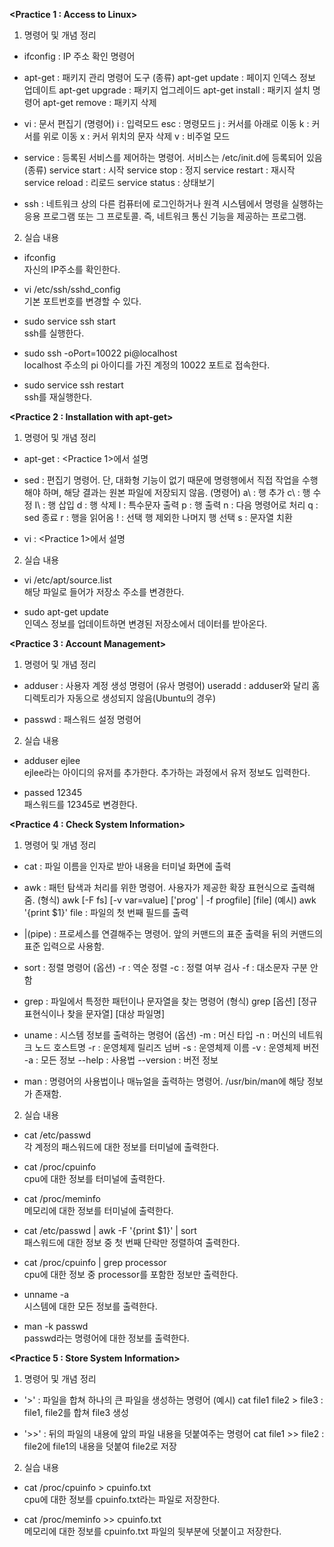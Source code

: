 ﻿

**<Practice 1 : Access to Linux>**

 1. 명령어 및 개념 정리

 - ifconfig
: IP 주소 확인 명령어

 - apt-get
: 패키지 관리 명령어 도구
(종류)
apt-get update : 페이지 인덱스 정보 업데이트
apt-get upgrade : 패키지 업그레이드
apt-get install : 패키지 설치 명령어
apt-get remove : 패키지 삭제

  - vi
: 문서 편집기
(명령어)
i : 입력모드
esc : 명령모드
j : 커서를 아래로 이동
k : 커서를 위로 이동
x : 커서 위치의 문자 삭제
v : 비주얼 모드

 - service
: 등록된 서비스를 제어하는 명령어. 서비스는 /etc/init.d에 등록되어 있음
(종류)
service start : 시작
service stop : 정지
service restart : 재시작
service reload : 리로드
service status : 상태보기

 - ssh
: 네트워크 상의 다른 컴퓨터에 로그인하거나 원격 시스템에서 명령을 실행하는 응용 프로그램 또는 그 프로토콜. 즉, 네트워크 통신 기능을 제공하는 프로그램.

 2. 실습 내용

- ifconfig</br>
자신의 IP주소를 확인한다.

- vi /etc/ssh/sshd_config</br>
기본 포트번호를 변경할 수 있다.

- sudo service ssh start</br>
ssh를 실행한다.

- sudo ssh -oPort=10022 pi@localhost</br>
localhost 주소의 pi 아이디를 가진 계정의 10022 포트로 접속한다.

- sudo service ssh restart</br>
ssh를 재실행한다.



**<Practice 2 : Installation with apt-get>**

1. 명령어 및 개념 정리

- apt-get
: <Practice 1>에서 설명

- sed
: 편집기 명령어. 단, 대화형 기능이 없기 때문에 명령행에서 직접 작업을 수행해야 하며, 해당 결과는 원본 파일에 저장되지 않음.
(명령어)
a\ : 행 추가
c\ : 행 수정
I\ : 행 삽입
d : 행 삭제
l : 특수문자 출력
p : 행 출력
n : 다음 명령어로 처리
q : sed 종료
r : 행을 읽어옴
! : 선택 행 제외한 나머지 행 선택
s : 문자열 치환

- vi
: <Practice 1>에서 설명

2. 실습 내용

- vi /etc/apt/source.list</br>
해당 파일로 들어가 저장소 주소를 변경한다.

- sudo apt-get update</br>
인덱스 정보를 업데이트하면 변경된 저장소에서 데이터를 받아온다.


**<Practice 3 : Account Management>**

1. 명령어 및 개념 정리

- adduser
: 사용자 계정 생성 명령어
(유사 명령어)
useradd : adduser와 달리 홈디렉토리가 자동으로 생성되지 않음(Ubuntu의 경우)

- passwd
: 패스워드 설정 명령어

2. 실습 내용

- adduser ejlee</br>
ejlee라는 아이디의 유저를 추가한다. 추가하는 과정에서 유저 정보도 입력한다.

- passed 12345</br>
패스워드를 12345로 변경한다.



**<Practice 4 : Check System Information>**

1. 명령어 및 개념 정리

- cat
: 파일 이름을 인자로 받아 내용을 터미널 화면에 출력

- awk
: 패턴 탐색과 처리를 위한 명령어. 사용자가 제공한 확장 표현식으로 출력해줌.
(형식)
awk [-F fs] [-v var=value] ['prog' | -f progfile] [file]
(예시)
awk '{print $1}' file : 파일의 첫 번째 필드를 출력

- |(pipe)
: 프로세스를 연결해주는 명령어. 앞의 커맨드의 표준 출력을 뒤의 커맨드의 표준 입력으로 사용함.

- sort
: 정렬 명령어
(옵션)
-r : 역순 정렬
-c : 정렬 여부 검사
-f : 대소문자 구분 안함

- grep
: 파일에서 특정한 패턴이나 문자열을 찾는 명령어
(형식)
grep [옵션] [정규표현식이나 찾을 문자열] [대상 파일명]

- uname
: 시스템 정보를 출력하는 명령어
(옵션)
-m : 머신 타입
-n : 머신의 네트워크 노드 호스트명
-r : 운영체제 릴리즈 넘버
-s : 운영체제 이름
-v : 운영체제 버전
-a : 모든 정보
--help : 사용법
--version : 버전 정보

- man
: 명령어의 사용법이나 매뉴얼을 출력하는 명령어. /usr/bin/man에 해당 정보가 존재함.

2. 실습 내용

- cat /etc/passwd</br>
각 계정의 패스워드에 대한 정보를 터미널에 출력한다.

- cat /proc/cpuinfo</br>
cpu에 대한 정보를 터미널에 출력한다.

- cat /proc/meminfo</br>
메모리에 대한 정보를 터미널에 출력한다.

- cat /etc/passwd | awk -F '{print $1}' | sort</br>
패스워드에 대한 정보 중 첫 번째 단락만 정렬하여 출력한다.

- cat /proc/cpuinfo | grep processor</br>
cpu에 대한 정보 중 processor를 포함한 정보만 출력한다.

- unname -a</br>
시스템에 대한 모든 정보를 출력한다.

- man -k passwd</br>
passwd라는 명령어에 대한 정보를 출력한다.



**<Practice 5 : Store System Information>**

1. 명령어 및 개념 정리

- '>'
: 파일을 합쳐 하나의 큰 파일을 생성하는 명령어
(예시)
cat file1 file2 > file3 : file1, file2를 합쳐 file3 생성

- '>>'
: 뒤의 파일의 내용에 앞의 파일 내용을 덧붙여주는 명령어
cat file1 >> file2 : file2에 file1의 내용을 덧붙여 file2로 저장

2. 실습 내용

- cat /proc/cpuinfo > cpuinfo.txt</br>
cpu에 대한 정보를 cpuinfo.txt라는 파일로 저장한다.

- cat /proc/meminfo >> cpuinfo.txt</br>
메모리에 대한 정보를 cpuinfo.txt 파일의 뒷부분에 덧붙이고 저장한다.
